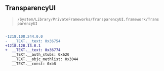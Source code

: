 ## TransparencyUI

> `/System/Library/PrivateFrameworks/TransparencyUI.framework/TransparencyUI`

```diff

-1218.100.244.0.0
-  __TEXT.__text: 0x36754
+1218.120.13.0.1
+  __TEXT.__text: 0x36774
   __TEXT.__auth_stubs: 0x620
   __TEXT.__objc_methlist: 0x3044
   __TEXT.__const: 0xb8

```
